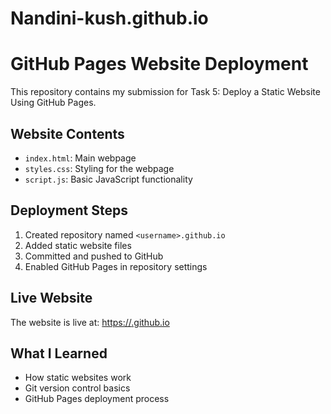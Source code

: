 # Nandini-kush.github.io
# GitHub Pages Website Deployment

This repository contains my submission for Task 5: Deploy a Static Website Using GitHub Pages.

## Website Contents
- `index.html`: Main webpage
- `styles.css`: Styling for the webpage
- `script.js`: Basic JavaScript functionality

## Deployment Steps
1. Created repository named `<username>.github.io`
2. Added static website files
3. Committed and pushed to GitHub
4. Enabled GitHub Pages in repository settings

## Live Website
The website is live at: [https://<yourusername>.github.io](https://<yourusername>.github.io)

## What I Learned
- How static websites work
- Git version control basics
- GitHub Pages deployment process

